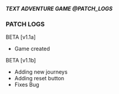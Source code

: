 **_TEXT ADVENTURE GAME @PATCH_LOGS_**

### PATCH LOGS ###

BETA [v1.1a]
- Game created

BETA [v1.1b]
- Adding new journeys
- Adding reset button
- Fixes Bug
